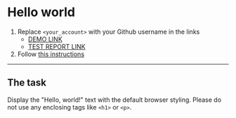 # Hello world
1. Replace `<your_account>` with your Github username in the links
    - [DEMO LINK](https://<yJulietta-M>.github.io/layout_hello-world/) <br>
    - [TEST REPORT LINK](https://<Julietta-M>.github.io/layout_hello-world/report/html_report/)
2. Follow [this instructions](https://mate-academy.github.io/layout_task-guideline/)
___

## The task 
Display the "Hello, world!" text with the default browser styling. Please do not 
use any enclosing tags like `<h1>` or `<p>`.
